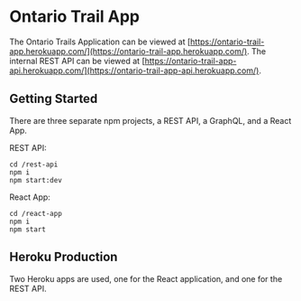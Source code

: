 # Ontario Trail App

The Ontario Trails Application can be viewed at [https://ontario-trail-app.herokuapp.com/](https://ontario-trail-app.herokuapp.com/).
The internal REST API can be viewed at [https://ontario-trail-app-api.herokuapp.com/](https://ontario-trail-app-api.herokuapp.com/).

## Getting Started
There are three separate npm projects, a REST API, a GraphQL, and a React App.

REST API:
```
cd /rest-api
npm i
npm start:dev
```

React App:
```
cd /react-app
npm i
npm start
```

## Heroku Production
Two Heroku apps are used, one for the React application, and one for the REST API. 